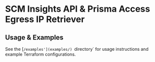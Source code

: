 # SCM Insights API & Prisma Access Egress IP Retriever


## Usage & Examples
See the [`/examples'](examples/) `directory` for usage instructions and example Terraform configurations.
